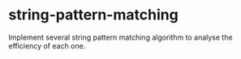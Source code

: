 string-pattern-matching
=======================

Implement several string pattern matching algorithm to analyse the efficiency of each one.